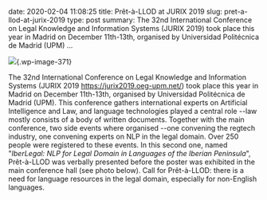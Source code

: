 date: 2020-02-04 11:08:25
title: Prêt-à-LLOD at JURIX 2019
slug: pret-a-llod-at-jurix-2019
type: post
summary:  The 32nd International Conference on Legal Knowledge and Information Systems (JURIX 2019) took place this year in Madrid on December 11th-13th, organised by Universidad Politécnica de Madrid (UPM) ...


![](https://www.pret-a-llod.eu/wp-content/uploads/2020/02/2019.12.13.pret-a-llod_in_JURIX-1024x768.jpg){.wp-image-371}

The 32nd International Conference on Legal Knowledge and Information
Systems (JURIX 2019 <https://jurix2019.oeg-upm.net/>) took place this
year in Madrid on December 11th-13th, organised by Universidad
Politécnica de Madrid (UPM). This conference gathers international
experts on Artificial Intelligence and Law, and language technologies
played a central role --law mostly consists of a body of written
documents. Together with the main conference, two side events where
organised --one convening the regtech industry, one convening experts on
NLP in the legal domain. Over 250 people were registered to these
events. In this second one, named "*IberLegal: NLP for Legal Domain in
Languages of the Iberian Peninsula*", Prêt-à-LLOD was verbally presented
before the poster was exhibited in the main conference hall (see photo
below). Call for Prêt-à-LLOD: there is a need for language resources in
the legal domain, especially for non-English languages.
